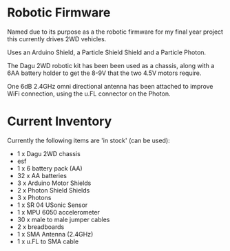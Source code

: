 Robotic Firmware
================
Named due to its purpose as a the robotic firmware for my final year project this currently drives 2WD vehicles.

Uses an Arduino Shield, a Particle Shield Shield and a Particle Photon.

The Dagu 2WD robotic kit has been been used as a chassis, along with a 6AA battery holder to get the 8-9V that the 
two 4.5V motors require.

One 6dB 2.4GHz omni directional antenna has been attached to improve WiFi connection, using the u.FL connector on the Photon.

Current Inventory
=================

Currently the following items are 'in stock' (can be used):
* 1 x Dagu 2WD chassis
* esf
* 1 x 6 battery pack (AA)
* 32 x AA batteries
* 3 x Arduino Motor Shields
* 2 x Photon Shield Shields
* 3 x Photons
* 1 x SR 04 USonic Sensor
* 1 x MPU 6050 accelerometer
* 30 x male to male jumper cables
* 2 x breadboards
* 1 x SMA Antenna (2.4GHz)
* 1 x u.FL to SMA cable
